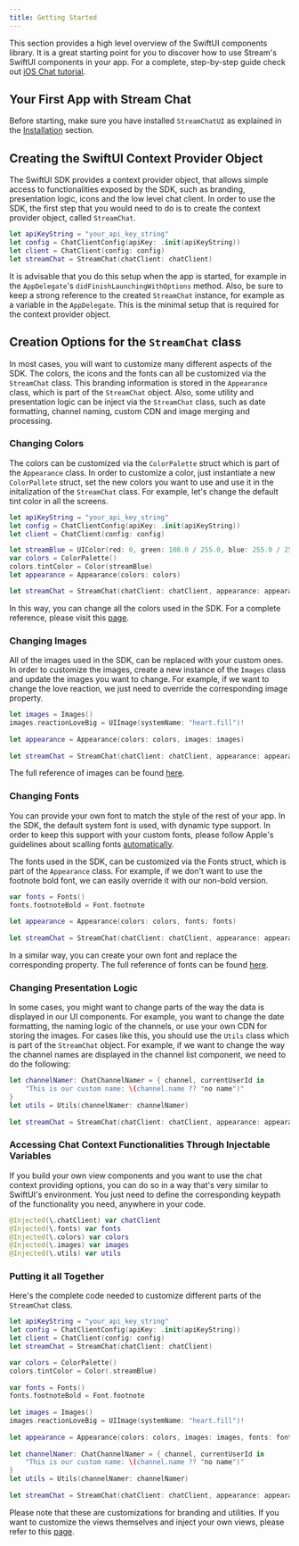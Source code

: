 ```yaml
---
title: Getting Started
---
```


This section provides a high level overview of the SwiftUI components library. It is a great starting point for you to discover how to use Stream's SwiftUI components in your app. For a complete, step-by-step guide check out [iOS Chat tutorial](/tutorials/ios-chat/).

## Your First App with Stream Chat

Before starting, make sure you have installed `StreamChatUI` as explained in the [Installation](./swiftui-overview.md#installation) section.

## Creating the SwiftUI Context Provider Object

The SwiftUI SDK provides a context provider object, that allows simple access to functionalities exposed by the SDK, such as branding, presentation logic, icons and the low level chat client. In order to use the SDK, the first step that you would need to do is to create the context provider object, called `StreamChat`.

```swift
let apiKeyString = "your_api_key_string"
let config = ChatClientConfig(apiKey: .init(apiKeyString))
let client = ChatClient(config: config)
let streamChat = StreamChat(chatClient: chatClient)
```

It is advisable that you do this setup when the app is started, for example in the `AppDelegate`'s `didFinishLaunchingWithOptions` method. Also, be sure to keep a strong reference to the created `StreamChat` instance, for example as a variable in the `AppDelegate`. This is the minimal setup that is required for the context provider object.

## Creation Options for the `StreamChat` class

In most cases, you will want to customize many different aspects of the SDK. The colors, the icons and the fonts can all be customized via the `StreamChat` class. This branding information is stored in the `Appearance` class, which is part of the `StreamChat` object. Also, some utility and presentation logic can be inject via the `StreamChat` class, such as date formatting, channel naming, custom CDN and image merging and processing.

### Changing Colors

The colors can be customized via the `ColorPalette` struct which is part of the `Appearance` class. In order to customize a color, just instantiate a new `ColorPallete` struct, set the new colors you want to use and use it in the initalization of the `StreamChat` class. For example, let's change the default tint color in all the screens.

```swift
let apiKeyString = "your_api_key_string"
let config = ChatClientConfig(apiKey: .init(apiKeyString))
let client = ChatClient(config: config)

let streamBlue = UIColor(red: 0, green: 108.0 / 255.0, blue: 255.0 / 255.0, alpha: 1)
var colors = ColorPalette()
colors.tintColor = Color(streamBlue)
let appearance = Appearance(colors: colors)

let streamChat = StreamChat(chatClient: chatClient, appearance: appearance)
``` 

In this way, you can change all the colors used in the SDK. For a complete reference, please visit this [page](../common-content/reference-docs/stream-chat-ui/appearance.color-palette.md).

### Changing Images

All of the images used in the SDK, can be replaced with your custom ones. In order to customize the images, create a new instance of the `Images` class and update the images you want to change. For example, if we want to change the love reaction, we just need to override the corresponding image property.

```swift
let images = Images()
images.reactionLoveBig = UIImage(systemName: "heart.fill")!
        
let appearance = Appearance(colors: colors, images: images)
        
let streamChat = StreamChat(chatClient: chatClient, appearance: appearance)
```

The full reference of images can be found [here](../common-content/reference-docs/stream-chat-ui/appearance.images.md).

### Changing Fonts

You can provide your own font to match the style of the rest of your app. In the SDK, the default system font is used, with dynamic type support. In order to keep this support with your custom fonts, please follow Apple's guidelines about scalling fonts [automatically](https://developer.apple.com/documentation/uikit/uifont/scaling_fonts_automatically).

The fonts used in the SDK, can be customized via the Fonts struct, which is part of the `Appearance` class. For example, if we don't want to use the footnote bold font, we can easily override it with our non-bold version.

```swift
var fonts = Fonts()
fonts.footnoteBold = Font.footnote
        
let appearance = Appearance(colors: colors, fonts: fonts)
        
let streamChat = StreamChat(chatClient: chatClient, appearance: appearance)
```

In a similar way, you can create your own font and replace the corresponding property. The full reference of fonts can be found [here](../common-content/reference-docs/stream-chat-ui/appearance.fonts.md).

### Changing Presentation Logic

In some cases, you might want to change parts of the way the data is displayed in our UI components. For example, you want to change the date formatting, the naming logic of the channels, or use your own CDN for storing the images. For cases like this, you should use the `Utils` class which is part of the `StreamChat` object. For example, if we want to change the way the channel names are displayed in the channel list component, we need to do the following:

```swift
let channelNamer: ChatChannelNamer = { channel, currentUserId in
    "This is our custom name: \(channel.name ?? "no name")"
}
let utils = Utils(channelNamer: channelNamer)
        
let streamChat = StreamChat(chatClient: chatClient, appearance: appearance, utils: utils)
```

### Accessing Chat Context Functionalities Through Injectable Variables

If you build your own view components and you want to use the chat context providing options, you can do so in a way that's very similar to SwiftUI's environment. You just need to define the corresponding keypath of the functionality you need, anywhere in your code.

```swift
@Injected(\.chatClient) var chatClient
@Injected(\.fonts) var fonts
@Injected(\.colors) var colors
@Injected(\.images) var images
@Injected(\.utils) var utils
```

### Putting it all Together

Here's the complete code needed to customize different parts of the `StreamChat` class. 

```swift
let apiKeyString = "your_api_key_string"
let config = ChatClientConfig(apiKey: .init(apiKeyString))
let client = ChatClient(config: config)
let streamChat = StreamChat(chatClient: chatClient)

var colors = ColorPalette()
colors.tintColor = Color(.streamBlue)
        
var fonts = Fonts()
fonts.footnoteBold = Font.footnote
        
let images = Images()
images.reactionLoveBig = UIImage(systemName: "heart.fill")!
        
let appearance = Appearance(colors: colors, images: images, fonts: fonts)
        
let channelNamer: ChatChannelNamer = { channel, currentUserId in
    "This is our custom name: \(channel.name ?? "no name")"
}
let utils = Utils(channelNamer: channelNamer)
        
let streamChat = StreamChat(chatClient: chatClient, appearance: appearance, utils: utils)
```

Please note that these are customizations for branding and utilities. If you want to customize the views themselves and inject your own views, please refer to this [page](../view-customizations).
